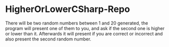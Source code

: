 # HigherOrLowerCSharp-Repo
There will be two random numbers between 1 and 20 generated, the program will present one of them to you, and ask if the second one is higher or lower than it. Afterwards it will present if you are correct or incorrect and also present the second random number.
